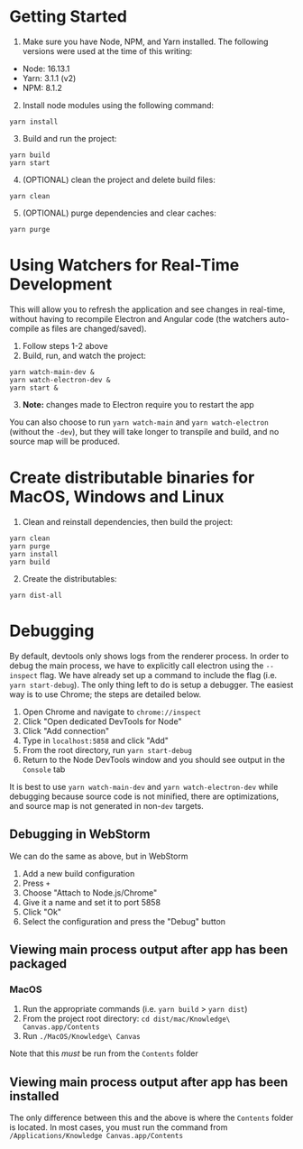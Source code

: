 # Getting Started

1. Make sure you have Node, NPM, and Yarn installed. The following versions were used at the time of this writing:

- Node: 16.13.1
- Yarn: 3.1.1 (v2)
- NPM: 8.1.2

2. Install node modules using the following command:

```shell
yarn install
```

3. Build and run the project:

```shell
yarn build
yarn start
```

4. (OPTIONAL) clean the project and delete build files:

```shell
yarn clean
```

5. (OPTIONAL) purge dependencies and clear caches:

```shell
yarn purge
```

# Using Watchers for Real-Time Development

This will allow you to refresh the application and see changes in real-time, without having to recompile Electron and Angular code (the watchers auto-compile as files are
changed/saved).

1. Follow steps 1-2 above
2. Build, run, and watch the project:

```shell
yarn watch-main-dev &
yarn watch-electron-dev &
yarn start &
```

3. **Note:** changes made to Electron require you to restart the app

You can also choose to run `yarn watch-main` and `yarn watch-electron` (without the `-dev`), but they will take longer to transpile and build, and no source map will be produced.

# Create distributable binaries for MacOS, Windows and Linux

1. Clean and reinstall dependencies, then build the project:

```shell
yarn clean 
yarn purge
yarn install
yarn build
```

2. Create the distributables:

```shell
yarn dist-all
```

# Debugging

By default, devtools only shows logs from the renderer process. In order to debug the main process, we have to explicitly call electron using the `--inspect` flag. We have already
set up a command to include the flag (i.e. `yarn start-debug`). The only thing left to do is setup a debugger. The easiest way is to use Chrome; the steps are detailed below.

1. Open Chrome and navigate to `chrome://inspect`
2. Click "Open dedicated DevTools for Node"
3. Click "Add connection"
4. Type in `localhost:5858` and click "Add"
5. From the root directory, run `yarn start-debug`
6. Return to the Node DevTools window and you should see output in the `Console` tab

It is best to use `yarn watch-main-dev` and `yarn watch-electron-dev` while debugging because source code is not minified, there are optimizations, and source map is not generated
in non-`dev` targets.

## Debugging in WebStorm

We can do the same as above, but in WebStorm

1. Add a new build configuration
2. Press `+`
3. Choose "Attach to Node.js/Chrome"
4. Give it a name and set it to port 5858
5. Click "Ok"
6. Select the configuration and press the "Debug" button

## Viewing main process output after app has been packaged

### MacOS

1. Run the appropriate commands (i.e. `yarn build` > `yarn dist`)
2. From the project root directory: `cd dist/mac/Knowledge\ Canvas.app/Contents`
3. Run `./MacOS/Knowledge\ Canvas`

Note that this *must* be run from the `Contents` folder

## Viewing main process output after app has been installed

The only difference between this and the above is where the `Contents` folder is located. In most cases, you must run the command from `/Applications/Knowledge Canvas.app/Contents`
